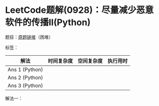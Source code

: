 # LeetCode题解(0928)：尽量减少恶意软件的传播II(Python)

题目：[原题链接](https://leetcode-cn.com/problems/minimize-malware-spread-ii/)（困难）

标签：

| 解法           | 时间复杂度 | 空间复杂度 | 执行用时 |
| -------------- | ---------- | ---------- | -------- |
| Ans 1 (Python) |            |            |          |
| Ans 2 (Python) |            |            |          |
| Ans 3 (Python) |            |            |          |

解法一：


